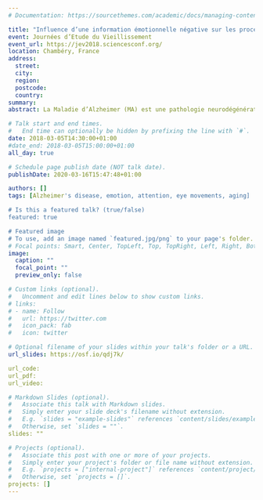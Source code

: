 ```yaml
---
# Documentation: https://sourcethemes.com/academic/docs/managing-content/

title: "Influence d’une information émotionnelle négative sur les processus d’engagement et de désengagement dans la Maladie d’Alzheimer : un paradigme de recherche visuelle en eye-tracking"
event: Journées d’Etude du Vieillissement
event_url: https://jev2018.sciencesconf.org/
location: Chambéry, France
address:
  street:
  city:
  region:
  postcode:
  country:
summary:
abstract: La Maladie d’Alzheimer (MA) est une pathologie neurodégénérative caractérisée par une atrophie précoce de l’amygdale. En accord avec de précédents travaux montrant un déficit d’orientation vers et de maintien sur l’information émotionnelle dans des situations à coût attentionnel élevé chez des patients amygdalo-lésés, nous supposons que la MA pourrait entraîner les mêmes déficits. Les mouvements oculaires de treize patients MA, 31 participants contrôles appariés en âge et 30 participants contrôles jeunes ont été enregistrés pendant qu’ils effectuaient une tâche de recherche visuelle sur un écran d’ordinateur. La cible à rechercher était une image de moyen de transport avec un contenu émotionnel (négatif ou neutre) implicite, présentée en concurrence avec une, trois ou cinq images distractrices neutres ne représentant pas un moyen de transport. Une fois que les participants avaient trouvé la cible, ils devaient identifier une cassure située à gauche ou à droite dans le cadre entourant l’image cible. Les groupes contrôles présentaient des pentes de recherche plus plates lorsque la cible avait un contenu négatif plutôt que neutre, montrant un engagement facilité vers une information émotionnelle négative. De plus, le temps de réponse quant à l’emplacement de la cassure (tenant compte du délai de fixation initial) chez ces deux groupes était plus élevé pour une cible à contenu négatif plutôt que neutre, montrant un désengagement plus difficile de l’information négative. En revanche, les patients MA ne présentaient pas d’influence de l’information émotionnelle sur les mécanismes d’engagement et de désengagement. Ces résultats préliminaires sont les premiers à mettre en évidence un déficit d’influence de l’information émotionnelle sur les processus d’engagement et de désengagement dans la MA.

# Talk start and end times.
#   End time can optionally be hidden by prefixing the line with `#`.
date: 2018-03-05T14:30:00+01:00
#date_end: 2018-03-05T15:00:00+01:00
all_day: true

# Schedule page publish date (NOT talk date).
publishDate: 2020-03-16T15:47:48+01:00

authors: []
tags: [Alzheimer's disease, emotion, attention, eye movements, aging]

# Is this a featured talk? (true/false)
featured: true

# Featured image
# To use, add an image named `featured.jpg/png` to your page's folder.
# Focal points: Smart, Center, TopLeft, Top, TopRight, Left, Right, BottomLeft, Bottom, BottomRight.
image:
  caption: ""
  focal_point: ""
  preview_only: false

# Custom links (optional).
#   Uncomment and edit lines below to show custom links.
# links:
# - name: Follow
#   url: https://twitter.com
#   icon_pack: fab
#   icon: twitter

# Optional filename of your slides within your talk's folder or a URL.
url_slides: https://osf.io/qdj7k/

url_code:
url_pdf:
url_video:

# Markdown Slides (optional).
#   Associate this talk with Markdown slides.
#   Simply enter your slide deck's filename without extension.
#   E.g. `slides = "example-slides"` references `content/slides/example-slides.md`.
#   Otherwise, set `slides = ""`.
slides: ""

# Projects (optional).
#   Associate this post with one or more of your projects.
#   Simply enter your project's folder or file name without extension.
#   E.g. `projects = ["internal-project"]` references `content/project/deep-learning/index.md`.
#   Otherwise, set `projects = []`.
projects: []
---
```

